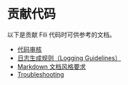 贡献代码
========

以下是贡献 Fili 代码时可供参考的文档。

- [代码审核](code-review-pr-workflow-zh.md)
- [日志生成规则（Logging Guidelines）](logging-guidelines-zh.md)
- [Markdown 文档风格要求](markdown-documentation-style-guide-zh.md)
- [Troubleshooting](troubleshooting-zh.md)
